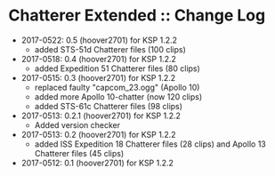 # Chatterer Extended :: Change Log

* 2017-0522: 0.5 (hoover2701) for KSP 1.2.2
	+ added STS-51d Chatterer files (100 clips)
* 2017-0518: 0.4 (hoover2701) for KSP 1.2.2
	+ added Expedition 51 Chatterer files (80 clips)
* 2017-0515: 0.3 (hoover2701) for KSP 1.2.2
	+ replaced faulty "capcom_23.ogg" (Apollo 10)
	+ added more Apollo 10-chatter (now 120 clips)
	+ added STS-61c Chatterer files (98 clips)
* 2017-0513: 0.2.1 (hoover2701) for KSP 1.2.2
	+ Added version checker
* 2017-0513: 0.2 (hoover2701) for KSP 1.2.2
	+ added ISS Expedition 18 Chatterer files (28 clips) and Apollo 13 Chatterer files (45 clips)
* 2017-0512: 0.1 (hoover2701) for KSP 1.2.2
